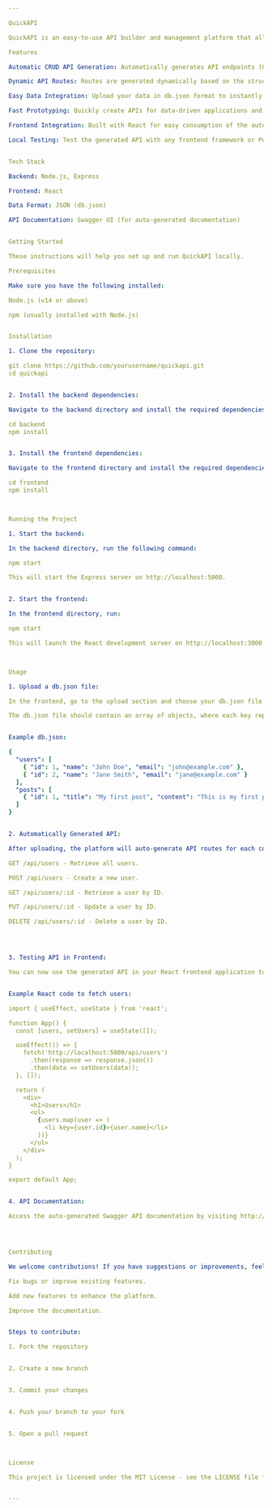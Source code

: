 ```yaml
---

QuickAPI

QuickAPI is an easy-to-use API builder and management platform that allows users to upload a db.json file and auto-generate RESTful API endpoints for interacting with the data. Ideal for rapid prototyping and quickly creating APIs, QuickAPI simplifies the process of building and managing APIs for developers and businesses alike.

Features

Automatic CRUD API Generation: Automatically generates API endpoints (GET, POST, PUT, DELETE) based on the uploaded db.json schema.

Dynamic API Routes: Routes are generated dynamically based on the structure of the data in the db.json file.

Easy Data Integration: Upload your data in db.json format to instantly generate and test your API.

Fast Prototyping: Quickly create APIs for data-driven applications and integrate with your frontend projects.

Frontend Integration: Built with React for easy consumption of the auto-generated API from your frontend application.

Local Testing: Test the generated API with any frontend framework or Postman.


Tech Stack

Backend: Node.js, Express

Frontend: React

Data Format: JSON (db.json)

API Documentation: Swagger UI (for auto-generated documentation)


Getting Started

These instructions will help you set up and run QuickAPI locally.

Prerequisites

Make sure you have the following installed:

Node.js (v14 or above)

npm (usually installed with Node.js)


Installation

1. Clone the repository:

git clone https://github.com/yourusername/quickapi.git
cd quickapi


2. Install the backend dependencies:

Navigate to the backend directory and install the required dependencies:

cd backend
npm install


3. Install the frontend dependencies:

Navigate to the frontend directory and install the required dependencies:

cd frontend
npm install



Running the Project

1. Start the backend:

In the backend directory, run the following command:

npm start

This will start the Express server on http://localhost:5000.


2. Start the frontend:

In the frontend directory, run:

npm start

This will launch the React development server on http://localhost:3000.



Usage

1. Upload a db.json file:

In the frontend, go to the upload section and choose your db.json file.

The db.json file should contain an array of objects, where each key represents a collection (e.g., users, posts).


Example db.json:

{
  "users": [
    { "id": 1, "name": "John Doe", "email": "john@example.com" },
    { "id": 2, "name": "Jane Smith", "email": "jane@example.com" }
  ],
  "posts": [
    { "id": 1, "title": "My first post", "content": "This is my first post!" }
  ]
}


2. Automatically Generated API:

After uploading, the platform will auto-generate API routes for each collection. For example, for the above db.json, the following routes will be created:

GET /api/users - Retrieve all users.

POST /api/users - Create a new user.

GET /api/users/:id - Retrieve a user by ID.

PUT /api/users/:id - Update a user by ID.

DELETE /api/users/:id - Delete a user by ID.




3. Testing API in Frontend:

You can now use the generated API in your React frontend application to fetch and display data.


Example React code to fetch users:

import { useEffect, useState } from 'react';

function App() {
  const [users, setUsers] = useState([]);

  useEffect(() => {
    fetch('http://localhost:5000/api/users')
      .then(response => response.json())
      .then(data => setUsers(data));
  }, []);

  return (
    <div>
      <h1>Users</h1>
      <ul>
        {users.map(user => (
          <li key={user.id}>{user.name}</li>
        ))}
      </ul>
    </div>
  );
}

export default App;


4. API Documentation:

Access the auto-generated Swagger API documentation by visiting http://localhost:5000/api-docs in your browser. This will give you a detailed description of all the available routes and how to use them.




Contributing

We welcome contributions! If you have suggestions or improvements, feel free to open an issue or submit a pull request. Here are some ways you can help:

Fix bugs or improve existing features.

Add new features to enhance the platform.

Improve the documentation.


Steps to contribute:

1. Fork the repository


2. Create a new branch


3. Commit your changes


4. Push your branch to your fork


5. Open a pull request



License

This project is licensed under the MIT License - see the LICENSE file for details.


---
```

